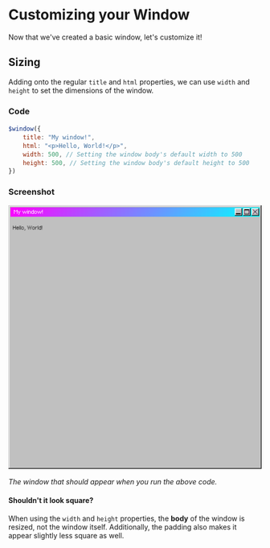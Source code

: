 # Customizing your Window
Now that we've created a basic window, let's customize it!
## Sizing
Adding onto the regular `title` and `html` properties, we can use `width` and `height` to set the dimensions of the window.
### Code
```javascript
$window({
    title: "My window!",
    html: "<p>Hello, World!</p>",
    width: 500, // Setting the window body's default width to 500
    height: 500, // Setting the window body's default height to 500
})
```
### Screenshot
![Resized window](../img/tutorials/first-app/02_Sizing.png)

*The window that should appear when you run the above code.*
#### Shouldn't it look square?
When using the `width` and `height` properties, the <strong>body</strong> of the window is resized, not the window itself. Additionally, the padding also makes it appear slightly less square as well.